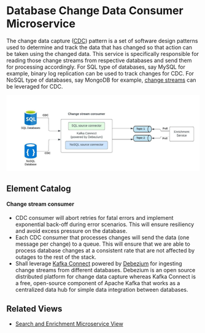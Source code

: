 # Database Change Data Consumer Microservice
The change data capture ([CDC](https://en.wikipedia.org/wiki/Change_data_capture)) pattern is a set of software design patterns used to determine and track the data that has changed so that action can be taken using the changed data.
This service is specifically responsible for reading those change streams from respective databases and send them for processing accordingly.
For SQL type of databases, say MySQL for example, binary log replication can be used to track changes for CDC.
For NoSQL type of databases, say MongoDB for example, [change streams](https://www.mongodb.com/docs/manual/changeStreams/) can be leveraged for CDC.

<img src="../images/db-change-data-consumer-architecture.jpeg"></img>

## Element Catalog 

#### Change stream consumer
- CDC consumer will abort retries for fatal errors and implement exponential back-off during error scenarios. This will ensure resiliency and avoid excess pressure on the database.
- Each CDC consumer that processes changes will send the data (one message per change) to a queue. This will ensure that we are able to process database changes at a consistent rate that are not affected by outages to the rest of the stack.
- Shall leverage [Kafka Connect](https://docs.confluent.io/platform/current/connect/index.html) powered by [Debezium](https://debezium.io/) for ingesting change streams from different databases. Debezium is an open source distributed platform for change data capture whereas Kafka Connect is a free, open-source component of Apache Kafka that works as a centralized data hub for simple data integration between databases.

## Related Views
- [Search and Enrichment Microservice View](../architectural-views/search-and-enrichment-service.md)